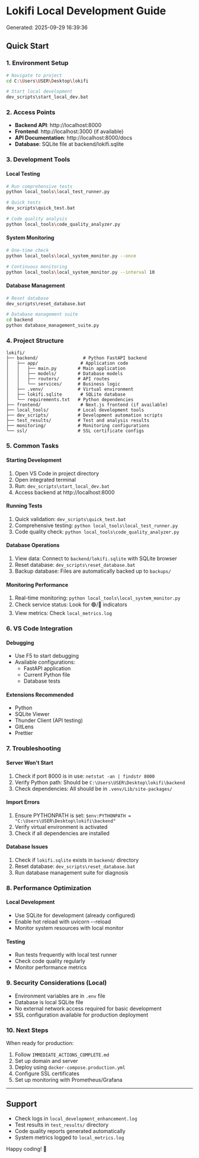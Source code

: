 # Lokifi Local Development Guide
Generated: 2025-09-29 16:39:36

## Quick Start

### 1. Environment Setup
```bash
# Navigate to project
cd C:\Users\USER\Desktop\lokifi

# Start local development
dev_scripts\start_local_dev.bat
```

### 2. Access Points
- **Backend API**: http://localhost:8000
- **Frontend**: http://localhost:3000 (if available)
- **API Documentation**: http://localhost:8000/docs
- **Database**: SQLite file at backend/lokifi.sqlite

### 3. Development Tools

#### Local Testing
```bash
# Run comprehensive tests
python local_tools\local_test_runner.py

# Quick tests
dev_scripts\quick_test.bat

# Code quality analysis
python local_tools\code_quality_analyzer.py
```

#### System Monitoring
```bash
# One-time check
python local_tools\local_system_monitor.py --once

# Continuous monitoring
python local_tools\local_system_monitor.py --interval 10
```

#### Database Management
```bash
# Reset database
dev_scripts\reset_database.bat

# Database management suite
cd backend
python database_management_suite.py
```

### 4. Project Structure
```
lokifi/
├── backend/                 # Python FastAPI backend
│   ├── app/                # Application code
│   │   ├── main.py        # Main application
│   │   ├── models/        # Database models
│   │   ├── routers/       # API routes
│   │   └── services/      # Business logic
│   ├── .venv/             # Virtual environment
│   ├── lokifi.sqlite       # SQLite database
│   └── requirements.txt   # Python dependencies
├── frontend/               # Next.js frontend (if available)
├── local_tools/           # Local development tools
├── dev_scripts/           # Development automation scripts
├── test_results/          # Test and analysis results
├── monitoring/            # Monitoring configurations
└── ssl/                   # SSL certificate configs

```

### 5. Common Tasks

#### Starting Development
1. Open VS Code in project directory
2. Open integrated terminal
3. Run: `dev_scripts\start_local_dev.bat`
4. Access backend at http://localhost:8000

#### Running Tests
1. Quick validation: `dev_scripts\quick_test.bat`
2. Comprehensive testing: `python local_tools\local_test_runner.py`
3. Code quality check: `python local_tools\code_quality_analyzer.py`

#### Database Operations
1. View data: Connect to `backend/lokifi.sqlite` with SQLite browser
2. Reset database: `dev_scripts\reset_database.bat`
3. Backup database: Files are automatically backed up to `backups/`

#### Monitoring Performance
1. Real-time monitoring: `python local_tools\local_system_monitor.py`
2. Check service status: Look for 🟢/🔴 indicators
3. View metrics: Check `local_metrics.log`

### 6. VS Code Integration

#### Debugging
- Use F5 to start debugging
- Available configurations:
  - FastAPI application
  - Current Python file
  - Database tests

#### Extensions Recommended
- Python
- SQLite Viewer
- Thunder Client (API testing)
- GitLens
- Prettier

### 7. Troubleshooting

#### Server Won't Start
1. Check if port 8000 is in use: `netstat -an | findstr 8000`
2. Verify Python path: Should be `C:\Users\USER\Desktop\lokifi\backend`
3. Check dependencies: All should be in `.venv/Lib/site-packages/`

#### Import Errors
1. Ensure PYTHONPATH is set: `$env:PYTHONPATH = "C:\Users\USER\Desktop\lokifi\backend"`
2. Verify virtual environment is activated
3. Check if all dependencies are installed

#### Database Issues
1. Check if `lokifi.sqlite` exists in `backend/` directory
2. Reset database: `dev_scripts\reset_database.bat`
3. Run database management suite for diagnosis

### 8. Performance Optimization

#### Local Development
- Use SQLite for development (already configured)
- Enable hot reload with uvicorn --reload
- Monitor system resources with local monitor

#### Testing
- Run tests frequently with local test runner
- Check code quality regularly
- Monitor performance metrics

### 9. Security Considerations (Local)
- Environment variables are in `.env` file
- Database is local SQLite file
- No external network access required for basic development
- SSL configuration available for production deployment

### 10. Next Steps
When ready for production:
1. Follow `IMMEDIATE_ACTIONS_COMPLETE.md`
2. Set up domain and server
3. Deploy using `docker-compose.production.yml`
4. Configure SSL certificates
5. Set up monitoring with Prometheus/Grafana

---

## Support
- Check logs in `local_development_enhancement.log`
- Test results in `test_results/` directory
- Code quality reports generated automatically
- System metrics logged to `local_metrics.log`

Happy coding! 🚀
